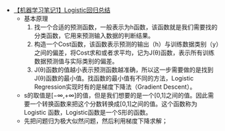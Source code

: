 * [【机器学习笔记1】Logistic回归总结](https://blog.csdn.net/achuo/article/details/51160101)
  * 基本原理
      1. 找一个合适的预测函数，一般表示为h函数，该函数就是我们需要找的分类函数，它用来预测输入数据的判断结果。
      2. 构造一个Cost函数，该函数表示预测的输出（h）与训练数据类别（y）之间的偏差，将Cost求和或者求平均，记为J(θ)函数，表示所有训练数据预测值与实际类别的偏差。
      3. J(θ)函数的值越小表示预测函数越准确，所以这一步需要做的是找到J(θ)函数的最小值。找函数的最小值有不同的方法，Logistic Regression实现时有的是梯度下降法（Gradient Descent）。
  * s的取值是[−∞,+∞]的值，但是我们想要的是一个[0,1]之间的值。因此需要一个转换函数来把这个分数转换成[0,1]之间的值。这个函数称为Logistic 函数，Logistic函数是一个S形的函数。 
  * 先把问题归为极大似然问题，然后利用梯度下降求解；